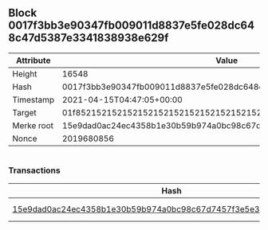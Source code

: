 ## Block 0017f3bb3e90347fb009011d8837e5fe028dc648c47d5387e3341838938e629f

Attribute | Value
--- | ---
Height | 16548
Hash | 0017f3bb3e90347fb009011d8837e5fe028dc648c47d5387e3341838938e629f
Timestamp | 2021-04-15T04:47:05+00:00
Target | 01f8521521521521521521521521521521521521521521521521521521521521
Merke root | 15e9dad0ac24ec4358b1e30b59b974a0bc98c67d7457f3e5e3c4dd7313952148
Nonce | 2019680856

```

```

### Transactions

Hash | Amount
--- | ---
[15e9dad0ac24ec4358b1e30b59b974a0bc98c67d7457f3e5e3c4dd7313952148](15e9dad0ac24ec4358b1e30b59b974a0bc98c67d7457f3e5e3c4dd7313952148.md) | 10.00000000 SKEPTI 
